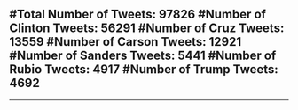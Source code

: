 #Total Number of Tweets: 97826 
#Number of Clinton Tweets: 56291
#Number of Cruz Tweets: 13559
#Number of Carson Tweets: 12921
#Number of Sanders Tweets: 5441
#Number of Rubio Tweets: 4917
#Number of Trump Tweets: 4692
---
---
